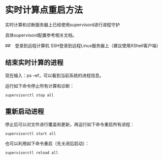 # 实时计算点重启方法
  实时计算和诊断服务器上已经使用supervisord进行进程守护
  
  具体supervisord配置参考相关文档。

##　登录到远程计算机
SSH登录到远程Linux服务器上（建议使用XShell客户端）


## 结束实时计算的进程
现在输入：ps –ef，可以看到当前系统的进程信息。
 
运行如下命令停止所有计算和诊断：
```
supervisorctl stop all
```


## 重新启动进程

停止后可以对文件进行覆盖和更新，再运行如下命令重启所有进程：
```
supervisorctl start all
```

也可以利用如下命令重启（先关闭后启动）：

```
supervisorctl reload all
```

